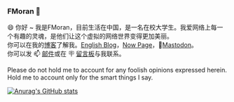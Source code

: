 ### FMoran 👋  
😄 你好 ~ 我是FMoran，目前生活在中国，是一名在校大学生。我爱网络上每一个有趣的灵魂，是他们让这个虚拟的网络世界变得更加美丽。    
你可以在我的[博客](https://fmoran.me)了解我。[English Blog](https://en.fmoran.me)，[Now Page](https://fmoran.me/now)，🐘[Mastodon](https://mastodon.social/@FMoran)。  
你可以发 📫 [邮件](mailto:i@fmoran.me)或在 🪧 [留言板](https://fmoran.me/comment)与我联系。  

Please do not hold me to account for any foolish opinions expressed herein. Hold me to account only for the smart things I say.  

[![Anurag's GitHub stats](https://github-readme-stats.vercel.app/api?username=moranfong)](https://github.com/anuraghazra/github-readme-stats)

